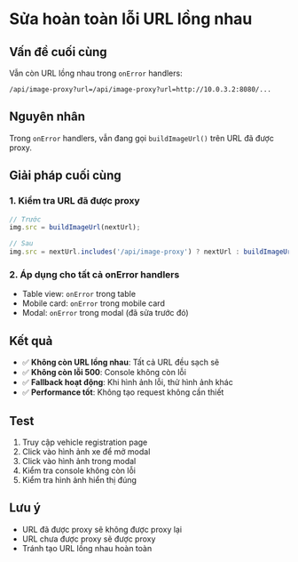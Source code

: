 # Sửa hoàn toàn lỗi URL lồng nhau

## Vấn đề cuối cùng
Vẫn còn URL lồng nhau trong `onError` handlers:
```
/api/image-proxy?url=/api/image-proxy?url=http://10.0.3.2:8080/...
```

## Nguyên nhân
Trong `onError` handlers, vẫn đang gọi `buildImageUrl()` trên URL đã được proxy.

## Giải pháp cuối cùng

### 1. Kiểm tra URL đã được proxy
```typescript
// Trước
img.src = buildImageUrl(nextUrl);

// Sau
img.src = nextUrl.includes('/api/image-proxy') ? nextUrl : buildImageUrl(nextUrl);
```

### 2. Áp dụng cho tất cả onError handlers
- Table view: `onError` trong table
- Mobile card: `onError` trong mobile card
- Modal: `onError` trong modal (đã sửa trước đó)

## Kết quả

- ✅ **Không còn URL lồng nhau**: Tất cả URL đều sạch sẽ
- ✅ **Không còn lỗi 500**: Console không còn lỗi
- ✅ **Fallback hoạt động**: Khi hình ảnh lỗi, thử hình ảnh khác
- ✅ **Performance tốt**: Không tạo request không cần thiết

## Test

1. Truy cập vehicle registration page
2. Click vào hình ảnh xe để mở modal
3. Click vào hình ảnh trong modal
4. Kiểm tra console không còn lỗi
5. Kiểm tra hình ảnh hiển thị đúng

## Lưu ý
- URL đã được proxy sẽ không được proxy lại
- URL chưa được proxy sẽ được proxy
- Tránh tạo URL lồng nhau hoàn toàn
